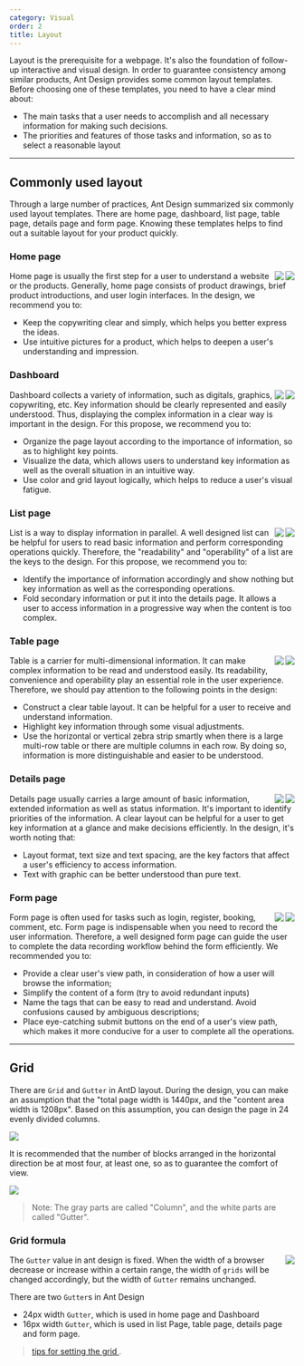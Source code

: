 ```yaml
---
category: Visual
order: 2
title: Layout
---
```


Layout is the prerequisite for a webpage. It's also the foundation of follow-up interactive and visual design. In order to guarantee consistency among similar products, Ant Design provides some common layout templates. Before choosing one of these templates, you need to have a clear mind about:

- The main tasks that a user needs to accomplish and all necessary information for making such decisions.
- The priorities and features of those tasks and information, so as to select a reasonable layout

---

## Commonly used layout

Through a large number of practices, Ant Design summarized six commonly used layout templates. There are home page, dashboard, list page, table page, details page and form page. Knowing these templates helps to find out a suitable layout for your product quickly.

### Home page


<img class="preview-img no-padding" align="right" src="https://zos.alipayobjects.com/rmsportal/olHkTiGQqfwThlgPIXzx.png">

<img class="preview-img no-padding" align="right" src="https://zos.alipayobjects.com/rmsportal/uxbNrsFCmPFjYdhDowky.png">

Home page is usually the first step for a user to understand a website or the products. Generally, home page consists of product drawings, brief product introductions, and user login interfaces. In the design, we recommend you to:

- Keep the copywriting clear and simply, which helps you better express the ideas.
- Use intuitive pictures for a product, which helps to deepen a user's understanding and impression.

### Dashboard

<img class="preview-img no-padding" align="right" src="https://zos.alipayobjects.com/rmsportal/fCVwqOiItdbzyZkQOOiQ.png">

<img class="preview-img no-padding" align="right" src="https://zos.alipayobjects.com/rmsportal/LvYKhbKsPzIRLGsBxUJA.png">

Dashboard collects a variety of information, such as digitals, graphics, copywriting, etc. Key information should be clearly represented and easily understood. Thus, displaying the complex information in a clear way is important in the design. For this propose, we recommend you to:

- Organize the page layout according to the importance of information, so as to highlight key points.
- Visualize the data, which allows users to understand key information as well as the overall situation in an intuitive way.
- Use color and grid layout logically, which helps to reduce a user's visual fatigue.


### List page

<img class="preview-img no-padding" align="right" src="https://zos.alipayobjects.com/rmsportal/GSIyiSRJmxUhmxpMoyrj.png">

<img class="preview-img no-padding" align="right" src="https://zos.alipayobjects.com/rmsportal/VyFWYXzkQYYzMzqBXfzO.png">

List is a way to display information in parallel. A well designed list can be helpful for users to read basic information and perform corresponding operations quickly. Therefore, the "readability" and "operability" of a list are the keys to the design. For this propose, we recommend you to:

- Identify the importance of information accordingly and show nothing but key information as well as the corresponding operations.
- Fold secondary information or put it into the details page. It allows a user to access information in a progressive way when the content is too complex.

### Table page

<img class="preview-img no-padding" align="right" src="https://zos.alipayobjects.com/rmsportal/ArRESSbBrLJWhjscKiZh.png">

<img class="preview-img no-padding" align="right" src="https://zos.alipayobjects.com/rmsportal/gDwAZagDBphbcePRDnBZ.png">

Table is a carrier for multi-dimensional information. It can make complex information to be read and understood easily. Its readability, convenience and operability play an essential role in the user experience. Therefore, we should pay attention to the following points in the design:

- Construct a clear table layout. It can be helpful for a user to receive and understand information.
- Highlight key information through some visual adjustments.
- Use the horizontal or vertical zebra strip smartly when there is a large multi-row table or there are multiple columns in each row. By doing so, information is more distinguishable and easier to be understood.

### Details page

<img class="preview-img no-padding" align="right" src="https://zos.alipayobjects.com/rmsportal/wRdLpkIoTNfxOvNOqKyf.png">

<img class="preview-img no-padding" align="right" src="https://zos.alipayobjects.com/rmsportal/IWXpmErtdIHzDYbtNohi.png">

Details page usually carries a large amount of basic information, extended information as well as status information. It's important to identify priorities of the information. A clear layout can be helpful for a user to get key information at a glance and make decisions efficiently. In the design, it's worth noting that:

- Layout format, text size and text spacing, are the key factors that affect a user's efficiency to access information.
- Text with graphic can be better understood than pure text.

### Form page

<img class="preview-img no-padding" align="right" src="https://zos.alipayobjects.com/rmsportal/AVxFnNgjBPIaxLnCOxJv.png">

<img class="preview-img no-padding" align="right" src="https://zos.alipayobjects.com/rmsportal/sqeTZuWlqiGboOITncCh.png">

Form page is often used for tasks such as login, register, booking, comment, etc. Form page is indispensable when you need to record the user information. Therefore, a well designed form page can guide the user to complete the data recording workflow behind the form efficiently. We recommended you to:

- Provide a clear user's view path, in consideration of how a user will browse the information;
- Simplify the content of a form (try to avoid redundant inputs)
- Name the tags that can be easy to read and understand. Avoid confusions caused by ambiguous descriptions;
- Place eye-catching submit buttons on the end of a user's view path, which makes it more conducive for a user to complete all the operations.

---

## Grid

There are `Grid` and `Gutter` in AntD layout. During the design, you can make an assumption that the "total page width is 1440px, and the "content area width is 1208px". Based on this assumption, you can design the page in 24 evenly divided columns.

![](https://os.alipayobjects.com/rmsportal/bohSixChLxFkwsOEiNaF.png)

It is recommended that the number of blocks arranged in the horizontal direction be at most four, at least one, so as to guarantee the comfort of view.

![](https://os.alipayobjects.com/rmsportal/JmrNLpHxwcLebVpBIGqD.png)

> Note: The gray parts are called "Column", and the white parts are called "Gutter".

### Grid formula

<img class="preview-img no-padding" align="right" src="https://os.alipayobjects.com/rmsportal/htXqyMPydaagYLdAGEJK.png">

The `Gutter` value in ant design is fixed. When the width of a browser decrease or increase within a certain range, the width of `grids` will be changed accordingly, but the width of `Gutter` remains unchanged.

There are two `Gutter`s in Ant Design

- 24px width `Gutter`, which is used in home page and Dashboard
- 16px width `Gutter`, which is used in list Page, table page, details page and form page.

> [tips for setting the grid ](https://zos.alipayobjects.com/rmsportal/cbxeMLaFnqQEvFgmhSTS.png).
